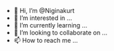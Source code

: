 - 👋 Hi, I’m @Niginakurt
- 👀 I’m interested in ...
- 🌱 I’m currently learning ...
- 💞️ I’m looking to collaborate on ...
- 📫 How to reach me ...

<!---
Niginakurt/Niginakurt is a ✨ special ✨ repository because its `README.md` (this file) appears on your GitHub profile.
You can click the Preview link to take a look at your changes.
--->
